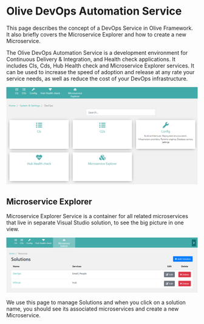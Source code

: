 # Olive DevOps Automation Service

This page describes the concept of a DevOps Service in Olive Framework. It also briefly covers the Microservice Explorer and how to create a new Microservice.

The Olive DevOps Automation Service is a development environment for Continuous Delivery & Integration, and Health check applications. It includes CIs, Cds, Hub Health check and Microservice Explorer services. It can be used to increase the speed of adoption and release at any rate your service needs, as well as reduce the cost of your DevOps infrastructure.

![DevOps](/docs/DevOps/DevOps.PNG)

## Microservice Explorer
Microservice Explorer Service is a container for all related microservices that live in separate Visual Studio solution, to see the big picture in one view.

![DevOpsSolutions](/docs/DevOps/DevOpsSolutions.PNG)

We use this page to manage Solutions and when you click on a solution name, you should see its associated microservices and create a new Microservice.
